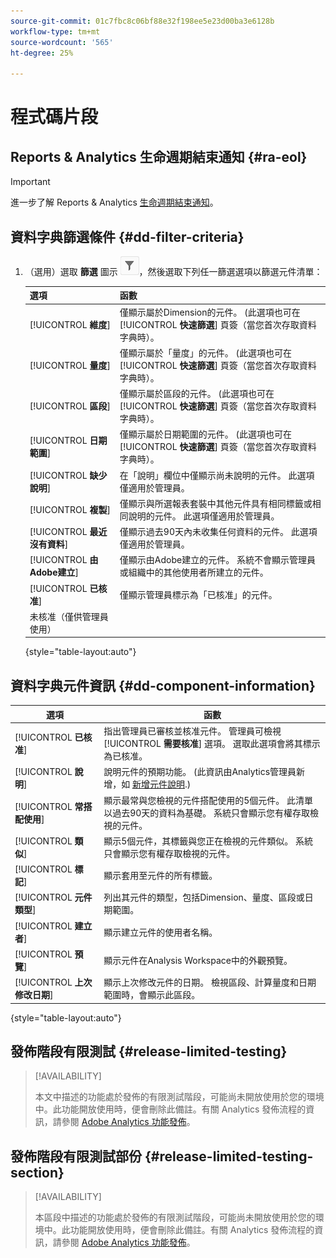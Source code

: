 ```yaml
---
source-git-commit: 01c7fbc8c06bf88e32f198ee5e23d00ba3e6128b
workflow-type: tm+mt
source-wordcount: '565'
ht-degree: 25%

---
```

# 程式碼片段

## Reports &amp; Analytics 生命週期結束通知 {#ra-eol}

>[!IMPORTANT]
>
>進一步了解 Reports &amp; Analytics [生命週期結束通知](https://express.adobe.com/page/6WnF8JK6IRDhf/)。

## 資料字典篩選條件 {#dd-filter-criteria}

1. （選用）選取 **篩選** 圖示 ![資料字典篩選器圖示](/help/analyze/analysis-workspace/components/data-dictionary/assets/data-dictionary-filter-icon.png)，然後選取下列任一篩選選項以篩選元件清單：

   | 選項 | 函數 |
   |---------|----------|
   | [!UICONTROL **維度**] | 僅顯示屬於Dimension的元件。 (此選項也可在 [!UICONTROL **快速篩選**] 頁簽（當您首次存取資料字典時）。 |
   | [!UICONTROL **量度**] | 僅顯示屬於「量度」的元件。 (此選項也可在 [!UICONTROL **快速篩選**] 頁簽（當您首次存取資料字典時）。 |
   | [!UICONTROL **區段**] | 僅顯示屬於區段的元件。 (此選項也可在 [!UICONTROL **快速篩選**] 頁簽（當您首次存取資料字典時）。 <!--this is Filters in CJA--> |
   | [!UICONTROL **日期範圍**] | 僅顯示屬於日期範圍的元件。 (此選項也可在 [!UICONTROL **快速篩選**] 頁簽（當您首次存取資料字典時）。 |
   | [!UICONTROL **缺少說明**] | 在「說明」欄位中僅顯示尚未說明的元件。 此選項僅適用於管理員。 |
   | [!UICONTROL **複製**] | 僅顯示與所選報表套裝中其他元件具有相同標籤或相同說明的元件。 此選項僅適用於管理員。 |
   | [!UICONTROL **最近沒有資料**] | 僅顯示過去90天內未收集任何資料的元件。 此選項僅適用於管理員。 |
   | [!UICONTROL **由Adobe建立**] | 僅顯示由Adobe建立的元件。 系統不會顯示管理員或組織中的其他使用者所建立的元件。 |
   | [!UICONTROL **已核准**] | 僅顯示管理員標示為「已核准」的元件。 |
   | 未核准（僅供管理員使用） | <!--this is in the requirements doc, but I don't see this in the UI--> |

   {style=&quot;table-layout:auto&quot;}

## 資料字典元件資訊 {#dd-component-information}

| 選項 | 函數 |
|---------|----------|
| [!UICONTROL **已核准**] | 指出管理員已審核並核准元件。 管理員可檢視 [!UICONTROL **需要核准**] 選項。 選取此選項會將其標示為已核准。 |
| [!UICONTROL **說明**] | 說明元件的預期功能。 (此資訊由Analytics管理員新增，如 [新增元件說明](/help/analyze/analysis-workspace/components/add-component-descriptions.md).) |
| [!UICONTROL **常搭配使用**] | 顯示最常與您檢視的元件搭配使用的5個元件。 此清單以過去90天的資料為基礎。 系統只會顯示您有權存取檢視的元件。 |
| [!UICONTROL **類似**] | 顯示5個元件，其標籤與您正在檢視的元件類似。 系統只會顯示您有權存取檢視的元件。 |
| [!UICONTROL **標記**] | 顯示套用至元件的所有標籤。 |
| [!UICONTROL **元件類型**] | 列出其元件的類型，包括Dimension、量度、區段或日期範圍。 |
| [!UICONTROL **建立者**] | 顯示建立元件的使用者名稱。 |
| [!UICONTROL **預覽**] | 顯示元件在Analysis Workspace中的外觀預覽。 |
| [!UICONTROL **上次修改日期**] | 顯示上次修改元件的日期。 檢視區段、計算量度和日期範圍時，會顯示此區段。 <!--for CJA, it is displayed for all components--> |

{style=&quot;table-layout:auto&quot;}

## 發佈階段有限測試 {#release-limited-testing}

>[!AVAILABILITY]
>
>本文中描述的功能處於發佈的有限測試階段，可能尚未開放使用於您的環境中。此功能開放使用時，便會刪除此備註。有關 Analytics 發佈流程的資訊，請參閱 [Adobe Analytics 功能發佈](/help/release-notes/releases.md)。

## 發佈階段有限測試部份 {#release-limited-testing-section}

>[!AVAILABILITY]
>
>本區段中描述的功能處於發佈的有限測試階段，可能尚未開放使用於您的環境中。此功能開放使用時，便會刪除此備註。有關 Analytics 發佈流程的資訊，請參閱 [Adobe Analytics 功能發佈](/help/release-notes/releases.md)。

